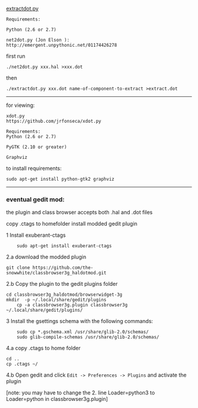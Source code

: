 [extractdot.py](https://github.com/the-snowwhite/classbrowser3g_haldotmod/blob/master/browserwidget-3g/classbrowser3g/extractdot.py)

	Requirements:

	Python (2.6 or 2.7)

	net2dot.py (Jon Elson ):
	http://emergent.unpythonic.net/01174426278

first run 

	./net2dot.py xxx.hal >xxx.dot

then
	
	./extractdot.py xxx.dot name-of-component-to-extract >extract.dot
	
---
for viewing:

	xdot.py
	https://github.com/jrfonseca/xdot.py 

	Requirements:
	Python (2.6 or 2.7)

	PyGTK (2.10 or greater)

	Graphviz
to install requirements:

    sudo apt-get install python-gtk2 graphviz

---

### eventual gedit mod: #########
the plugin and class browser accepts both .hal and .dot files

copy .ctags to homefolder
install modded gedit plugin

1 Install exuberant-ctags 
        
        sudo apt-get install exuberant-ctags

2.a download the modded plugin

	git clone https://github.com/the-snowwhite/classbrowser3g_haldotmod.git
	
2.b Copy the plugin to the gedit plugins folder

	cd classbrowser3g_haldotmod/browserwidget-3g
	mkdir  -p ~/.local/share/gedit/plugins
        cp -a classbrowser3g.plugin classbrowser3g ~/.local/share/gedit/plugins/

3 Install the gsettings schema with the following commands:
        
        sudo cp *.gschema.xml /usr/share/glib-2.0/schemas/
        sudo glib-compile-schemas /usr/share/glib-2.0/schemas/

4.a copy .ctags to home folder

	cd ..
	cp .ctags ~/
	        
4.b Open gedit and click `Edit -> Preferences -> Plugins` and activate the plugin

[note: you may have to change the 2. line Loader=python3 to Loader=python in classbrowser3g.plugin]


